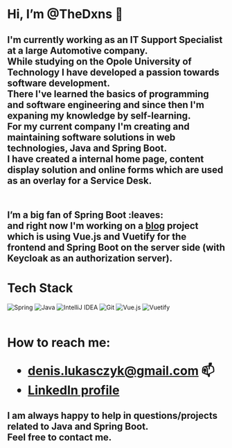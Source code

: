 <h1>Hi, I’m @TheDxns 👋</h1>
<h2>I'm currently working as an IT Support Specialist at a large Automotive company. <br />
While studying on the Opole University of Technology I have developed a passion towards software development. <br />
There I've learned the basics of programming and software engineering and since then I'm expaning my knowledge by self-learning. <br />
For my current company I'm creating and maintaining software solutions in web technologies, Java and Spring Boot. <br />
I have created a internal home page, content display solution and online forms which are used as an overlay for a Service Desk. <br />
<br />
<h2>I’m a big fan of Spring Boot :leaves:<br />
and right now I'm working on a <a href="https://github.com/TheDxns/blog">blog</a> project which is using Vue.js and Vuetify for the frontend and Spring Boot on the server side (with Keycloak as an authorization server).
</h2>

<h1>Tech Stack</h1>

![Spring](https://img.shields.io/badge/spring-%236DB33F.svg?style=for-the-badge&logo=spring&logoColor=white)
![Java](https://img.shields.io/badge/java-%23ED8B00.svg?style=for-the-badge&logo=java&logoColor=white)
![IntelliJ IDEA](https://img.shields.io/badge/IntelliJIDEA-000000.svg?style=for-the-badge&logo=intellij-idea&logoColor=white)
![Git](https://img.shields.io/badge/git-%23F05033.svg?style=for-the-badge&logo=git&logoColor=white)
![Vue.js](https://img.shields.io/badge/vuejs-%2335495e.svg?style=for-the-badge&logo=vuedotjs&logoColor=%234FC08D)
![Vuetify](https://img.shields.io/badge/Vuetify-1867C0?style=for-the-badge&logo=vuetify&logoColor=AEDDFF)
<br />
<br />
<h1> How to reach me: <br />
<ul>
<li><a href="mailto:denis.lukasczyk@gmail.com">denis.lukasczyk@gmail.com</a> 📫</li>
<li><a href="https://www.linkedin.com/in/denislukasczyk/">LinkedIn profile</a></li>
</ul>
</h1>
<h2>
  I am always happy to help in questions/projects related to Java and Spring Boot. <br />
  Feel free to contact me. 
</h2>
  
<br />
